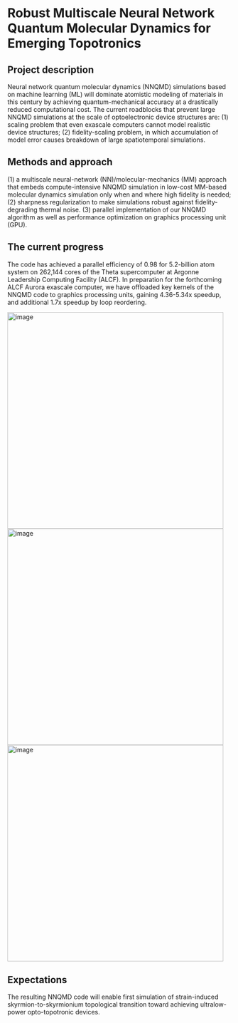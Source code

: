 # Robust Multiscale Neural Network Quantum Molecular Dynamics for Emerging Topotronics

## Project description
Neural network quantum molecular dynamics (NNQMD) simulations based on machine learning (ML) will dominate atomistic modeling of materials in this century by achieving quantum-mechanical accuracy at a drastically reduced computational cost. The current roadblocks that prevent large NNQMD simulations at the scale of optoelectronic device structures are: 
(1) scaling problem that even exascale computers cannot model realistic device structures; 
(2) fidelity-scaling problem, in which accumulation of model error causes breakdown of large spatiotemporal simulations. 

## Methods and approach
(1) a multiscale neural-network (NN)/molecular-mechanics (MM) approach that embeds compute-intensive NNQMD simulation in low-cost MM-based molecular dynamics simulation only when and where high fidelity is needed;
(2) sharpness regularization to make simulations robust against fidelity-degrading thermal noise. 
(3) parallel implementation of our NNQMD algorithm as well as performance optimization on graphics processing unit (GPU).

	
## The current progress
The code has achieved a parallel efficiency of 0.98 for 5.2-billion atom system on 262,144 cores of the Theta supercomputer at Argonne Leadership Computing Facility (ALCF). In preparation for the forthcoming ALCF Aurora exascale computer, we have offloaded key kernels of the NNQMD code to graphics processing units, gaining 4.36-5.34x speedup, and additional 1.7x speedup by loop reordering. 

<img width="486" alt="image" src="https://user-images.githubusercontent.com/38379489/204931548-e474a70c-e6e2-4d7d-a7b0-b696dd6c7e72.png">

<img width="486" alt="image" src="https://user-images.githubusercontent.com/38379489/204931385-08bae7ff-f0d1-48f4-abad-53c84a085a28.png">

<img width="486" alt="image" src="https://user-images.githubusercontent.com/38379489/204931460-d8057474-573b-4284-8480-ed3c513059bf.png">

## Expectations
The resulting NNQMD code will enable first simulation of strain-induced skyrmion-to-skyrmionium topological transition toward achieving ultralow-power opto-topotronic devices. 

